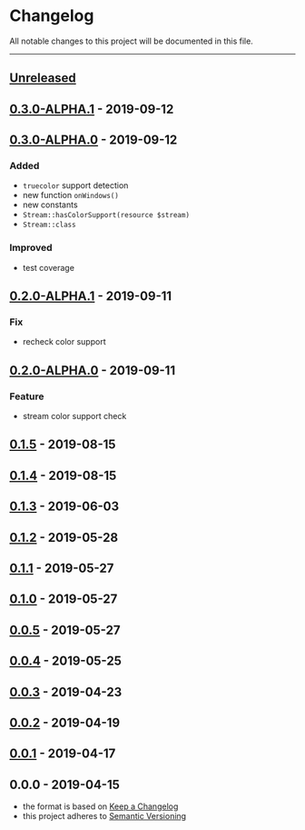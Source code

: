 # Changelog
All notable changes to this project will be documented in this file.

---

<a name="unreleased"></a>
## [Unreleased]


<a name="0.3.0-ALPHA.1"></a>
## [0.3.0-ALPHA.1] - 2019-09-12

<a name="0.3.0-ALPHA.0"></a>
## [0.3.0-ALPHA.0] - 2019-09-12
### Added
- `truecolor` support detection
- new function `onWindows()`
- new constants
- `Stream::hasColorSupport(resource $stream)`
- `Stream::class`

### Improved
- test coverage


<a name="0.2.0-ALPHA.1"></a>
## [0.2.0-ALPHA.1] - 2019-09-11
### Fix
- recheck color support


<a name="0.2.0-ALPHA.0"></a>
## [0.2.0-ALPHA.0] - 2019-09-11
### Feature
- stream color support check


<a name="0.1.5"></a>
## [0.1.5] - 2019-08-15

<a name="0.1.4"></a>
## [0.1.4] - 2019-08-15

<a name="0.1.3"></a>
## [0.1.3] - 2019-06-03

<a name="0.1.2"></a>
## [0.1.2] - 2019-05-28

<a name="0.1.1"></a>
## [0.1.1] - 2019-05-27

<a name="0.1.0"></a>
## [0.1.0] - 2019-05-27

<a name="0.0.5"></a>
## [0.0.5] - 2019-05-27

<a name="0.0.4"></a>
## [0.0.4] - 2019-05-25

<a name="0.0.3"></a>
## [0.0.3] - 2019-04-23

<a name="0.0.2"></a>
## [0.0.2] - 2019-04-19

<a name="0.0.1"></a>
## [0.0.1] - 2019-04-17

<a name="0.0.0"></a>
## 0.0.0 - 2019-04-15

[Unreleased]: https://github.com/alecrabbit/php-cli-tools.git/compare/0.3.0-ALPHA.1...HEAD
[0.3.0-ALPHA.1]: https://github.com/alecrabbit/php-cli-tools.git/compare/0.3.0-ALPHA.0...0.3.0-ALPHA.1
[0.3.0-ALPHA.0]: https://github.com/alecrabbit/php-cli-tools.git/compare/0.2.0-ALPHA.1...0.3.0-ALPHA.0
[0.2.0-ALPHA.1]: https://github.com/alecrabbit/php-cli-tools.git/compare/0.2.0-ALPHA.0...0.2.0-ALPHA.1
[0.2.0-ALPHA.0]: https://github.com/alecrabbit/php-cli-tools.git/compare/0.1.5...0.2.0-ALPHA.0
[0.1.5]: https://github.com/alecrabbit/php-cli-tools.git/compare/0.1.4...0.1.5
[0.1.4]: https://github.com/alecrabbit/php-cli-tools.git/compare/0.1.3...0.1.4
[0.1.3]: https://github.com/alecrabbit/php-cli-tools.git/compare/0.1.2...0.1.3
[0.1.2]: https://github.com/alecrabbit/php-cli-tools.git/compare/0.1.1...0.1.2
[0.1.1]: https://github.com/alecrabbit/php-cli-tools.git/compare/0.1.0...0.1.1
[0.1.0]: https://github.com/alecrabbit/php-cli-tools.git/compare/0.0.5...0.1.0
[0.0.5]: https://github.com/alecrabbit/php-cli-tools.git/compare/0.0.4...0.0.5
[0.0.4]: https://github.com/alecrabbit/php-cli-tools.git/compare/0.0.3...0.0.4
[0.0.3]: https://github.com/alecrabbit/php-cli-tools.git/compare/0.0.2...0.0.3
[0.0.2]: https://github.com/alecrabbit/php-cli-tools.git/compare/0.0.1...0.0.2
[0.0.1]: https://github.com/alecrabbit/php-cli-tools.git/compare/0.0.0...0.0.1
- the format is based on [Keep a Changelog](https://keepachangelog.com/en/1.0.0/)
- this project adheres to [Semantic Versioning](https://semver.org/spec/v2.0.0.html)
